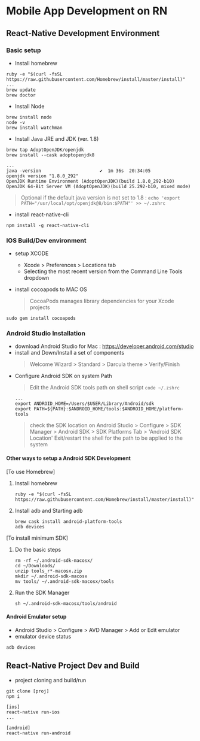 # Mobile App Development on RN

## React-Native Development Environment
### Basic setup
- Install homebrew
```
ruby -e "$(curl -fsSL https://raw.githubusercontent.com/Homebrew/install/master/install)"
...
brew update
brew doctor
```

- Install Node
```
brew install node
node -v
brew install watchman
```

- Install Java JRE and JDK (ver. 1.8)
```
brew tap AdoptOpenJDK/openjdk
brew install --cask adoptopenjdk8

...
java -version                      ✔  1m 36s  20:34:05
openjdk version "1.8.0_292"
OpenJDK Runtime Environment (AdoptOpenJDK)(build 1.8.0_292-b10)
OpenJDK 64-Bit Server VM (AdoptOpenJDK)(build 25.292-b10, mixed mode)
```
> Optional if the default java version is not set to 1.8 : ``` echo 'export PATH="/usr/local/opt/openjdk@8/bin:$PATH"' >> ~/.zshrc ```

- install react-native-cli
```
npm install -g react-native-cli
```

### IOS Build/Dev environment
- setup XCODE
  - Xcode > Preferences > Locations tab
  - Selecting the most recent version from the Command Line Tools dropdown
   
- install cocoapods to MAC OS
  > CocoaPods manages library dependencies for your Xcode projects
```
sudo gem install cocoapods
```

### Android Studio Installation

- download Android Studio for Mac : https://developer.android.com/studio
- install and Down/Install a set of components
  > Welcome Wizard > Standard > Darcula theme > Verify/Finish
- Configure Android SDK on system Path 
  > Edit the Android SDK tools path on shell script
  ``` code ~/.zshrc ```
  ```
  ...
  export ANDROID_HOME=/Users/$USER/Library/Android/sdk
  export PATH=${PATH}:$ANDROID_HOME/tools:$ANDROID_HOME/platform-tools
  ```
  > check the SDK location on Android Studio > Configure > SDK Manager > Android SDK > SDK Platforms Tab > 'Android SDK Location'
  > Exit/restart the shell for the path to be applied to the system

#### Other ways to setup a Android SDK Development
[To use Homebrew]
1) Install homebrew
   ```
   ruby -e "$(curl -fsSL https://raw.githubusercontent.com/Homebrew/install/master/install)"
   ```
2) Install adb and Starting adb
   ```
   brew cask install android-platform-tools
   adb devices
   ```

[To install minimum SDK]
1) Do the basic steps
   ```
   rm -rf ~/.android-sdk-macosx/
   cd ~/Downloads/
   unzip tools_r*-macosx.zip
   mkdir ~/.android-sdk-macosx
   mv tools/ ~/.android-sdk-macosx/tools
   ```

2) Run the SDK Manager
   ```
   sh ~/.android-sdk-macosx/tools/android
   ```

#### Android Emulator setup
- Android Studio > Configure > AVD Manager > Add or Edit emulator
- emulator device status
```
adb devices
```

## React-Native Project Dev and Build

- project cloning and build/run
```
git clone [proj]
npm i

[ios]
react-native run-ios
...

[android]
react-native run-android
```
